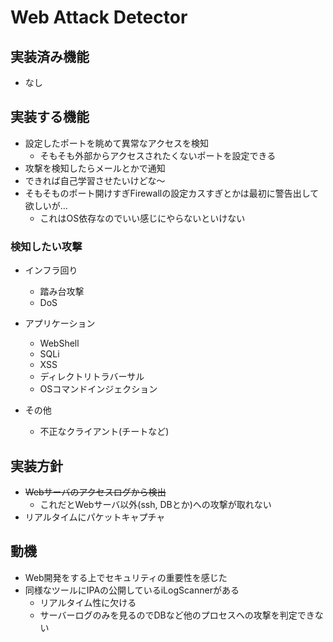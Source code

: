 # Web Attack Detector

## 実装済み機能

- なし

## 実装する機能

- 設定したポートを眺めて異常なアクセスを検知
  - そもそも外部からアクセスされたくないポートを設定できる
- 攻撃を検知したらメールとかで通知
- できれば自己学習させたいけどな〜
- そもそものポート開けすぎFirewallの設定カスすぎとかは最初に警告出して欲しいが…
  - これはOS依存なのでいい感じにやらないといけない

### 検知したい攻撃

- インフラ回り
  - 踏み台攻撃
  - DoS

- アプリケーション
  - WebShell
  - SQLi
  - XSS
  - ディレクトリトラバーサル
  - OSコマンドインジェクション

- その他
  - 不正なクライアント(チートなど)

## 実装方針

- ~~Webサーバのアクセスログから検出~~
  - これだとWebサーバ以外(ssh, DBとか)への攻撃が取れない
- リアルタイムにパケットキャプチャ

## 動機

- Web開発をする上でセキュリティの重要性を感じた
- 同様なツールにIPAの公開しているiLogScannerがある
  - リアルタイム性に欠ける
  - サーバーログのみを見るのでDBなど他のプロセスへの攻撃を判定できない
